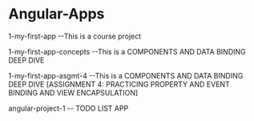 # Angular-Apps
1-my-first-app
--This is a course project

1-my-first-app-concepts
--This is a COMPONENTS AND DATA BINDING DEEP DIVE

1-my-first-app-asgmt-4
--This is a COMPONENTS AND DATA BINDING DEEP DIVE [ASSIGNMENT 4: PRACTICING PROPERTY AND EVENT BINDING AND VIEW ENCAPSULATION]

angular-project-1
-- TODO LIST APP
